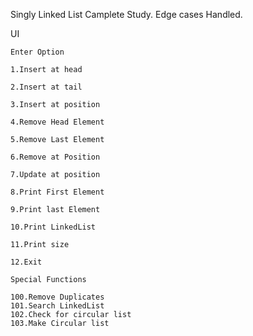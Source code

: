 Singly Linked List Camplete Study. Edge cases Handled.


UI 
~~~~~~~~~~~~~~~~~~~~~~~~~~~~~~~~~~~~~~~~~~~~~~~
Enter Option

1.Insert at head

2.Insert at tail

3.Insert at position

4.Remove Head Element 

5.Remove Last Element 

6.Remove at Position

7.Update at position

8.Print First Element

9.Print last Element

10.Print LinkedList

11.Print size

12.Exit	

Special Functions

100.Remove Duplicates
101.Search LinkedList
102.Check for circular list
103.Make Circular list

~~~~~~~~~~~~~~~~~~~~~~~~~~~~~~~~~~~~~~~~~~~~~~~
